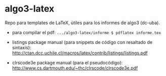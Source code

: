algo3-latex
===========

Repo para templates de LaTeX, útiles para los informes de algo3 (dc-uba).

- para compilar el pdf:
`.../algo3-latex/informe $ pdflatex informe.tex`

- listings package manual (para snippets de código con resaltado de sintaxis): http://ctan.dcc.uchile.cl/macros/latex/contrib/listings/listings.pdf

- clrscode3e package manual (para el pseudocódigo): http://www.cs.dartmouth.edu/~thc/clrscode/clrscode3e.pdf

